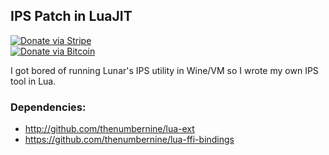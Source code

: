 ## IPS Patch in LuaJIT

[![Donate via Stripe](https://img.shields.io/badge/Donate-Stripe-green.svg)](https://buy.stripe.com/00gbJZ0OdcNs9zi288)<br>
[![Donate via Bitcoin](https://img.shields.io/badge/Donate-Bitcoin-green.svg)](bitcoin:37fsp7qQKU8XoHZGRQvVzQVP8FrEJ73cSJ)<br>

I got bored of running Lunar's IPS utility in Wine/VM so I wrote my own IPS tool in Lua.

### Dependencies:
- http://github.com/thenumbernine/lua-ext
- https://github.com/thenumbernine/lua-ffi-bindings
